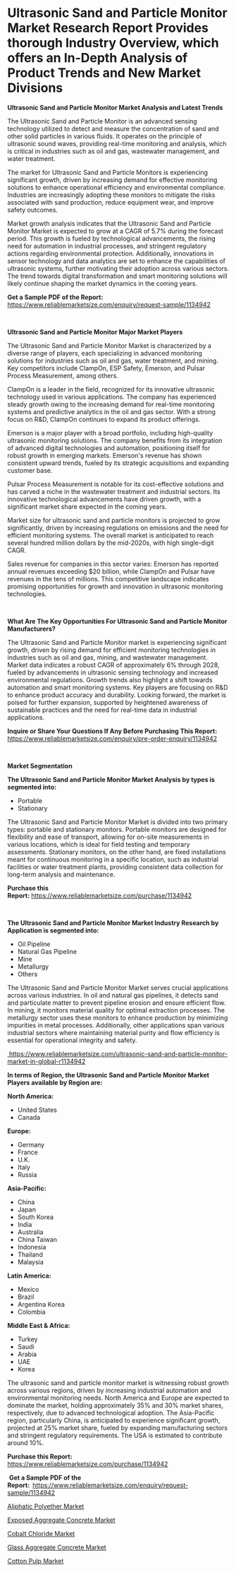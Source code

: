 <p><h1>Ultrasonic Sand and Particle Monitor Market Research Report Provides thorough Industry Overview, which offers an In-Depth Analysis of Product Trends and New Market Divisions</h1></p><p><strong>Ultrasonic Sand and Particle Monitor Market Analysis and Latest Trends</strong></p>
<p><p>The Ultrasonic Sand and Particle Monitor is an advanced sensing technology utilized to detect and measure the concentration of sand and other solid particles in various fluids. It operates on the principle of ultrasonic sound waves, providing real-time monitoring and analysis, which is critical in industries such as oil and gas, wastewater management, and water treatment.</p><p>The market for Ultrasonic Sand and Particle Monitors is experiencing significant growth, driven by increasing demand for effective monitoring solutions to enhance operational efficiency and environmental compliance. Industries are increasingly adopting these monitors to mitigate the risks associated with sand production, reduce equipment wear, and improve safety outcomes.</p><p>Market growth analysis indicates that the Ultrasonic Sand and Particle Monitor Market is expected to grow at a CAGR of 5.7% during the forecast period. This growth is fueled by technological advancements, the rising need for automation in industrial processes, and stringent regulatory actions regarding environmental protection. Additionally, innovations in sensor technology and data analytics are set to enhance the capabilities of ultrasonic systems, further motivating their adoption across various sectors. The trend towards digital transformation and smart monitoring solutions will likely continue shaping the market dynamics in the coming years.</p></p>
<p><strong>Get a Sample PDF of the Report:&nbsp;</strong> <a href="https://www.reliablemarketsize.com/enquiry/request-sample/1134942?utm_campaign=1509&utm_medium=2&utm_source=Github&utm_content=ia&utm_term=09102024&utm_id=ultrasonic-sand-and-particle-monitor">https://www.reliablemarketsize.com/enquiry/request-sample/1134942</a></p>
<p>&nbsp;</p>
<p><strong>Ultrasonic Sand and Particle Monitor Major Market Players</strong></p>
<p><p>The Ultrasonic Sand and Particle Monitor Market is characterized by a diverse range of players, each specializing in advanced monitoring solutions for industries such as oil and gas, water treatment, and mining. Key competitors include ClampOn, ESP Safety, Emerson, and Pulsar Process Measurement, among others.</p><p>ClampOn is a leader in the field, recognized for its innovative ultrasonic technology used in various applications. The company has experienced steady growth owing to the increasing demand for real-time monitoring systems and predictive analytics in the oil and gas sector. With a strong focus on R&D, ClampOn continues to expand its product offerings.</p><p>Emerson is a major player with a broad portfolio, including high-quality ultrasonic monitoring solutions. The company benefits from its integration of advanced digital technologies and automation, positioning itself for robust growth in emerging markets. Emerson's revenue has shown consistent upward trends, fueled by its strategic acquisitions and expanding customer base.</p><p>Pulsar Process Measurement is notable for its cost-effective solutions and has carved a niche in the wastewater treatment and industrial sectors. Its innovative technological advancements have driven growth, with a significant market share expected in the coming years.</p><p>Market size for ultrasonic sand and particle monitors is projected to grow significantly, driven by increasing regulations on emissions and the need for efficient monitoring systems. The overall market is anticipated to reach several hundred million dollars by the mid-2020s, with high single-digit CAGR.</p><p>Sales revenue for companies in this sector varies: Emerson has reported annual revenues exceeding $20 billion, while ClampOn and Pulsar have revenues in the tens of millions. This competitive landscape indicates promising opportunities for growth and innovation in ultrasonic monitoring technologies.</p></p>
<p>&nbsp;</p>
<p><strong>What Are The Key Opportunities For Ultrasonic Sand and Particle Monitor Manufacturers?</strong></p>
<p><p>The Ultrasonic Sand and Particle Monitor market is experiencing significant growth, driven by rising demand for efficient monitoring technologies in industries such as oil and gas, mining, and wastewater management. Market data indicates a robust CAGR of approximately 6% through 2028, fueled by advancements in ultrasonic sensing technology and increased environmental regulations. Growth trends also highlight a shift towards automation and smart monitoring systems. Key players are focusing on R&D to enhance product accuracy and durability. Looking forward, the market is poised for further expansion, supported by heightened awareness of sustainable practices and the need for real-time data in industrial applications.</p></p>
<p><strong>Inquire or Share Your Questions If Any Before Purchasing This Report:</strong> <a href="https://www.reliablemarketsize.com/enquiry/pre-order-enquiry/1134942?utm_campaign=1509&utm_medium=2&utm_source=Github&utm_content=ia&utm_term=09102024&utm_id=ultrasonic-sand-and-particle-monitor">https://www.reliablemarketsize.com/enquiry/pre-order-enquiry/1134942</a></p>
<p>&nbsp;</p>
<p><strong>Market Segmentation</strong></p>
<p><strong>The Ultrasonic Sand and Particle Monitor Market Analysis by types is segmented into:</strong></p>
<p><ul><li>Portable</li><li>Stationary</li></ul></p>
<p><p>The Ultrasonic Sand and Particle Monitor Market is divided into two primary types: portable and stationary monitors. Portable monitors are designed for flexibility and ease of transport, allowing for on-site measurements in various locations, which is ideal for field testing and temporary assessments. Stationary monitors, on the other hand, are fixed installations meant for continuous monitoring in a specific location, such as industrial facilities or water treatment plants, providing consistent data collection for long-term analysis and maintenance.</p></p>
<p><strong>Purchase this Report:&nbsp;</strong><a href="https://www.reliablemarketsize.com/purchase/1134942?utm_campaign=1509&utm_medium=2&utm_source=Github&utm_content=ia&utm_term=09102024&utm_id=ultrasonic-sand-and-particle-monitor">https://www.reliablemarketsize.com/purchase/1134942</a></p>
<p>&nbsp;</p>
<p><strong>The Ultrasonic Sand and Particle Monitor Market Industry Research by Application is segmented into:</strong></p>
<p><ul><li>Oil Pipeline</li><li>Natural Gas Pipeline</li><li>Mine</li><li>Metallurgy</li><li>Others</li></ul></p>
<p><p>The Ultrasonic Sand and Particle Monitor Market serves crucial applications across various industries. In oil and natural gas pipelines, it detects sand and particulate matter to prevent pipeline erosion and ensure efficient flow. In mining, it monitors material quality for optimal extraction processes. The metallurgy sector uses these monitors to enhance production by minimizing impurities in metal processes. Additionally, other applications span various industrial sectors where maintaining material purity and flow efficiency is essential for operational integrity and safety.</p></p>
<p><a href="https://www.reliablemarketsize.com/ultrasonic-sand-and-particle-monitor-market-in-global-r1134942?utm_campaign=1509&utm_medium=2&utm_source=Github&utm_content=ia&utm_term=09102024&utm_id=ultrasonic-sand-and-particle-monitor">&nbsp;https://www.reliablemarketsize.com/ultrasonic-sand-and-particle-monitor-market-in-global-r1134942</a></p>
<p><strong>In terms of Region, the Ultrasonic Sand and Particle Monitor Market Players available by Region are:</strong></p>
<p>
    <p> <strong> North America: </strong>
        <ul>
            <li>United States</li>
            <li>Canada</li>
        </ul>
        </p> 
    <p> <strong> Europe: </strong>
        <ul>
            <li>Germany</li>
            <li>France</li>
            <li>U.K.</li>
            <li>Italy</li>
            <li>Russia</li>
        </ul>
        </p> 
    <p> <strong> Asia-Pacific: </strong>
        <ul>
            <li>China</li>
            <li>Japan</li>
            <li>South Korea</li>
            <li>India</li>
            <li>Australia</li>
            <li>China Taiwan</li>
            <li>Indonesia</li>
            <li>Thailand</li>
            <li>Malaysia</li>
        </ul>
        </p> 
    <p> <strong> Latin America: </strong>
        <ul>
            <li>Mexico</li>
            <li>Brazil</li>
            <li>Argentina Korea</li>
            <li>Colombia</li>
        </ul>
        </p> 
    <p> <strong> Middle East & Africa: </strong>
        <ul>
            <li>Turkey</li>
            <li>Saudi</li>
            <li>Arabia</li>
            <li>UAE</li>
            <li>Korea</li>
        </ul>
    </p>
    </p>
<p><p>The ultrasonic sand and particle monitor market is witnessing robust growth across various regions, driven by increasing industrial automation and environmental monitoring needs. North America and Europe are expected to dominate the market, holding approximately 35% and 30% market shares, respectively, due to advanced technological adoption. The Asia-Pacific region, particularly China, is anticipated to experience significant growth, projected at 25% market share, fueled by expanding manufacturing sectors and stringent regulatory requirements. The USA is estimated to contribute around 10%.</p></p>
<p><strong>Purchase this Report: </strong><a href="https://www.reliablemarketsize.com/purchase/1134942?utm_campaign=1509&utm_medium=2&utm_source=Github&utm_content=ia&utm_term=09102024&utm_id=ultrasonic-sand-and-particle-monitor">https://www.reliablemarketsize.com/purchase/1134942</a></p>
<p>&nbsp;<strong>Get a Sample PDF of the Report:&nbsp;&nbsp;</strong><a href="https://www.reliablemarketsize.com/enquiry/request-sample/1134942?utm_campaign=1509&utm_medium=2&utm_source=Github&utm_content=ia&utm_term=09102024&utm_id=ultrasonic-sand-and-particle-monitor">https://www.reliablemarketsize.com/enquiry/request-sample/1134942</a></p>
<p><strong></strong></p>
<p><p><a href="https://www.linkedin.com/pulse/emerging-technologies-reshaping-aliphatic-polyether-market-urizf?utm_campaign=1509&utm_medium=2&utm_source=Github&utm_content=ia&utm_term=09102024&utm_id=ultrasonic-sand-and-particle-monitor">Aliphatic Polyether Market</a></p><p><a href="https://www.linkedin.com/pulse/exposed-aggregate-concrete-market-penetration-strategies-nf2tf?utm_campaign=1509&utm_medium=2&utm_source=Github&utm_content=ia&utm_term=09102024&utm_id=ultrasonic-sand-and-particle-monitor">Exposed Aggregate Concrete Market</a></p><p><a href="https://www.linkedin.com/pulse/cobalt-chloride-revenue-growth-report-2024-2031-survey-storm-aphdc?utm_campaign=1509&utm_medium=2&utm_source=Github&utm_content=ia&utm_term=09102024&utm_id=ultrasonic-sand-and-particle-monitor">Cobalt Chloride Market</a></p><p><a href="https://www.linkedin.com/pulse/strategic-market-insights-global-glass-aggregate-concrete-35s4c?utm_campaign=1509&utm_medium=2&utm_source=Github&utm_content=ia&utm_term=09102024&utm_id=ultrasonic-sand-and-particle-monitor">Glass Aggregate Concrete Market</a></p><p><a href="https://www.linkedin.com/pulse/cotton-pulp-market-trends-strategic-insights-2024-2031-uryzc?utm_campaign=1509&utm_medium=2&utm_source=Github&utm_content=ia&utm_term=09102024&utm_id=ultrasonic-sand-and-particle-monitor">Cotton Pulp Market</a></p></p>